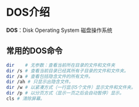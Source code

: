 # DOS介**绍**

**DOS**：Disk Operating System 磁盘操作系统

## 常用的DOS命令

```sh
dir    # 无参数：查看当前所在目录的文件和文件夹
dir /s # 查看当前目录已经其所有子目录的文件和文件夹。
dir /a # 查看包括隐含文件的所有文件。 
dir /ah # 只显示出隐含文件。 
dir /w # 以紧凑方式（一行显示5个文件）显示文件和文件夹。 
dir /p # 以分页方式（显示一页之后会自动暂停）显示。 
cls # 清除屏幕。
```

